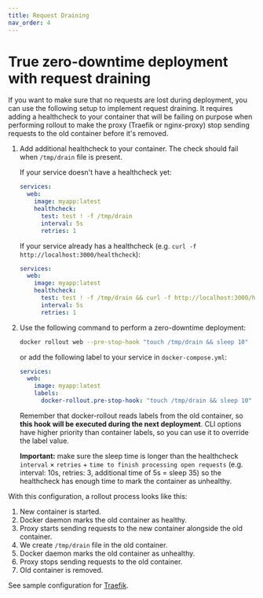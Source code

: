 ```yaml
---
title: Request Draining
nav_order: 4
---
```


# True zero-downtime deployment with request draining

If you want to make sure that no requests are lost during deployment, you can use the following setup to implement request draining. It requires adding a healthcheck to your container that will be failing on purpose when performing rollout to make the proxy (Traefik or nginx-proxy) stop sending requests to the old container before it's removed.

1. Add additional healthcheck to your container. The check should fail when `/tmp/drain` file is present.

   If your service doesn't have a healthcheck yet:

   ```yml
   services:
     web:
       image: myapp:latest
       healthcheck:
         test: test ! -f /tmp/drain
         interval: 5s
         retries: 1
   ```

   If your service already has a healthcheck (e.g. `curl -f http://localhost:3000/healthcheck`):

   ```yml
   services:
     web:
       image: myapp:latest
       healthcheck:
         test: test ! -f /tmp/drain && curl -f http://localhost:3000/healthcheck
         interval: 5s
         retries: 1
   ```


2. Use the following command to perform a zero-downtime deployment:

   ```bash
   docker rollout web --pre-stop-hook "touch /tmp/drain && sleep 10"
   ```

   or add the following label to your service in `docker-compose.yml`:

   ```yml
   services:
     web:
       image: myapp:latest
       labels:
         docker-rollout.pre-stop-hook: "touch /tmp/drain && sleep 10"
   ```

   Remember that docker-rollout reads labels from the old container, so **this hook will be executed during the next deployment**. CLI options have higher priority than container labels, so you can use it to override the label value.

   **Important:** make sure the sleep time is longer than the healthcheck `interval` × `retries` + `time to finish processing open requests` (e.g. interval: 10s, retries: 3, additional time of 5s = sleep 35) so the healthcheck has enough time to mark the container as unhealthy.

With this configuration, a rollout process looks like this:

1. New container is started.
2. Docker daemon marks the old container as healthy.
3. Proxy starts sending requests to the new container alongside the old container.
4. We create `/tmp/drain` file in the old container.
5. Docker daemon marks the old container as unhealthy.
6. Proxy stops sending requests to the old container.
7. Old container is removed.

See sample configuration for [Traefik](examples/request-draining.md).
